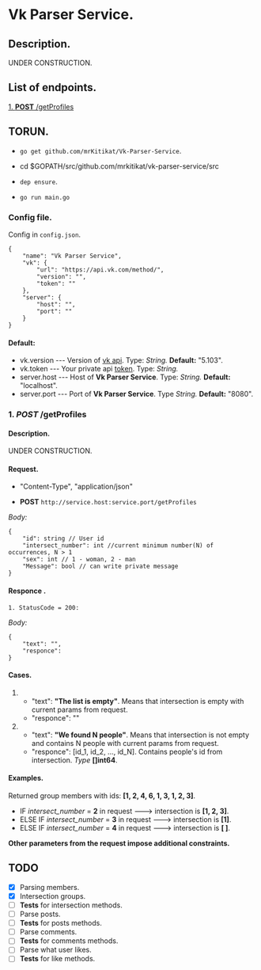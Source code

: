 
# Vk Parser Service.

 
## Description.

  
UNDER CONSTRUCTION.

  

## List of endpoints.


[1. **POST**  /getProfiles](#get-profiles)
  

## TORUN.


-  `go get github.com/mrKitikat/Vk-Parser-Service`.

- cd $GOPATH/src/github.com/mrkitikat/vk-parser-service/src

-  `dep ensure`.
- `go run main.go`

  

### Config file.

Config in `config.json`.

 
```
{
	"name": "Vk Parser Service",
	"vk": {
		"url": "https://api.vk.com/method/",
		"version": "",
		"token": ""
	},
	"server": {
		"host": "",
		"port": ""
	}
}
```

#### Default:

* vk.version --- Version of [vk api](https://vk.com/dev/versions). Type: *String.*  **Default:** "5.103".
* vk.token --- Your private api [token](https://vk.com/dev/permissions?f=1.%20%D0%9F%D1%80%D0%B0%D0%B2%D0%B0%20%D0%B4%D0%BE%D1%81%D1%82%D1%83%D0%BF%D0%B0%20%D0%B4%D0%BB%D1%8F%20%D1%82%D0%BE%D0%BA%D0%B5%D0%BD%D0%B0%20%D0%BF%D0%BE%D0%BB%D1%8C%D0%B7%D0%BE%D0%B2%D0%B0%D1%82%D0%B5%D0%BB%D1%8F). Type: *String.* 
* server.host --- Host of **Vk Parser Service**. Type: *String.*  **Default:** "localhost".
* server.port --- Port of **Vk Parser Service**. Type *String.*  **Default:** "8080".
 
  
<div  id='get-profiles'/>

  

### 1. *POST* /getProfiles

  

#### Description.

UNDER CONSTRUCTION.

#### Request.

- "Content-Type", "application/json"

- **POST** `http://service.host:service.port/getProfiles`

*Body:*
```
{
	"id": string // User id
	"intersect_number": int //current minimum number(N) of occurrences, N > 1
	"sex": int // 1 - woman, 2 - man
	"Message": bool // can write private message
}
```  

#### Responce .

`1. StatusCode = 200:`

*Body:*
```
{
	"text": "",
	"responce": 
}
```
#### Cases.
1. - "text": **"The list is empty"**. Means that intersection is empty with current params from request.
	- "responce": ""
2. - "text": **"We found N people"**. Means that intersection is not empty and contains N people with current params from request.
	- "responce": [id_1, id_2, ..., id_N]. Contains people's id from intersection. *Type* **[]int64**.

#### Examples.
 Returned group members with ids: **[1, 2, 4, 6, 1, 3, 1, 2, 3]**.
 - IF *intersect_number* = **2** in request ---> intersection is **[1, 2, 3]**.
- ELSE IF *intersect_number* = **3** in request ---> intersection is **[1]**.
- ELSE IF *intersect_number* = **4** in request ---> intersection is **[ ]**.

**Other parameters from the request impose additional constraints.**

## TODO
-  [x] Parsing members.
-  [x] Intersection groups.
-  [ ] **Tests** for intersection methods.
-  [ ] Parse posts.
-  [ ] **Tests** for posts methods.
-  [ ] Parse comments.
-  [ ] **Tests** for comments methods.
-  [ ] Parse what user likes.
-  [ ] **Tests** for like methods.
